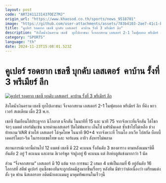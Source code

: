 ```yaml
---
layout: post
code: "ART2411231437OEZ7MJ"
origin_url: "https://www.khaosod.co.th/sports/news_9518701"
image: "https://github.com/user-attachments/assets/783b4103-2ae7-41c1-b74b-6d49cc9d3efa"
title: "คูเปอร์ รอดยาก เชลซี บุกดับ เลสเตอร์  คาบ้าน รั้งที่ 3 พรีเมียร์ ลีก"
description: "สิงโตน้ำเงินคราม เชลซี  บุกไปเอาชนะ จิ้งจอกสยาม เลสเตอร์ 2-1 ในฟุตบอล พรีเมียร์ ลีก ที่คิง พาวเวอร์ สเตเดียม เมื่อ 23 พ.ย.เชลซี ทีมเยือนได้ประตูจาก  นิโก"
category: "SPORTS"
language: "th"
date: 2024-11-23T15:08:01.523Z
---
```


# คูเปอร์ รอดยาก เชลซี บุกดับ เลสเตอร์  คาบ้าน รั้งที่ 3 พรีเมียร์ ลีก

[![คูเปอร์ รอดยาก เชลซี บุกดับ เลสเตอร์  คาบ้าน รั้งที่ 3 พรีเมียร์ ลีก](https://www.khaosod.co.th/wpapp/uploads/2024/11/Chelsea1.jpg "คูเปอร์ รอดยาก เชลซี บุกดับ เลสเตอร์  คาบ้าน รั้งที่ 3 พรีเมียร์ ลีก")](https://www.khaosod.co.th/wpapp/uploads/2024/11/Chelsea1.jpg)

สิงโตน้ำเงินคราม เชลซี บุกไปเอาชนะ จิ้งจอกสยาม เลสเตอร์ 2-1 ในฟุตบอล พรีเมียร์ ลีก ที่คิง พาวเวอร์ สเตเดียม เมื่อ 23 พ.ย.

เชลซี ทีมเยือนได้ประตูจาก นิโกลาส แจ็กสัน ในนาทีที่ 15 และ นาที 75 จากจังหวะที่แจ็กสัน ได้โขกจ่อๆ แมตต์ เฮอร์มันเซ่น นายด่านเลสเตอร์ ปัดไม่พ้นทาง เอ็นโซ่ แฟร์นันเดส ซ้ำเข้าไปไม่เหลือ ช่วงท้ายเกม VAR ช่วยให้ เลสเตอร์ ได้จุดโทษ ในนาที 90+4 จากจังหวะที่ โรเมโอ ลาเวีย ไปสกัด บ็อบบี้ เดคอร์โดบา-รีด ในกรอบเขตโทษ และ จอร์แดน อายิว สังหารไม่พลาด

สถานการณ์เวลานี้ผ่านไป 12 แมตช์ เชลซี มี 22 คะแนน รั้งอันดับ 3 ของตาราง ตามหลังแมนฯซิตี้ อันดับ 2 อยู่ 1 คะแนน และตาม ลิเวอร์พูล จ่าฝูงอยู่ 6 คะแนน แต่ สิงห์บลูส์แข่งมากกว่า 1 นัด

ส่วน “จิ้งจอกสยาม” เลสเตอร์ มี 10 แต้ม จาก การชนะ 2 เสมอ 4 แพ้เป็นเกมที่ 6 อยู่อันดับ 16 โอกาสที่ สตีฟ คูเปอร์ กุนซือของทีมจะถูกปลดมีสูงมากขึ้นเรื่อยๆ หลังทีม มีข่าวว่าต่อเนื่องว่า เตรียมแต่งตั้ง รุด ฟาน นิสเตลรอย อดีตนักเตะแมนยู มาคุมทัพแทนในเร็วๆนี้